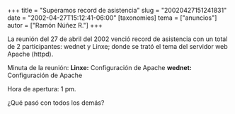 +++
title = "Superamos record de asistencia"
slug = "20020427151241831"
date = "2002-04-27T15:12:41-06:00"
[taxonomies]
tema = ["anuncios"]
autor = ["Ramón Núñez R."]
+++

La reunión del 27 de abril del 2002 venció record de asistencia con un
total de 2 participantes: wednet y Linxe; donde se trató el tema del
servidor web Apache (httpd).

Minuta de la reunión:
**Linxe:** Configuración de Apache
**wednet:** Configuración de Apache

Hora de apertura: 1 pm.



¿Qué pasó con todos los demás?

